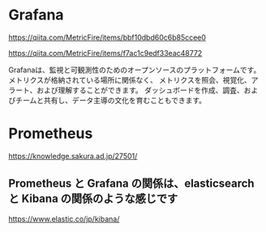 # Grafana
https://qiita.com/MetricFire/items/bbf10dbd60c6b85ccee0

https://qiita.com/MetricFire/items/f7ac1c9edf33eac48772

Grafanaは、監視と可観測性のためのオープンソースのプラットフォームです。 メトリクスが格納されている場所に関係なく、
メトリクスを照会、視覚化、アラート、および理解することができます。 
ダッシュボードを作成、調査、およびチームと共有し、データ主導の文化を育むこともできます。 


# Prometheus
https://knowledge.sakura.ad.jp/27501/

## Prometheus と Grafana の関係は、elasticsearch と Kibana の関係のような感じです
https://www.elastic.co/jp/kibana/
